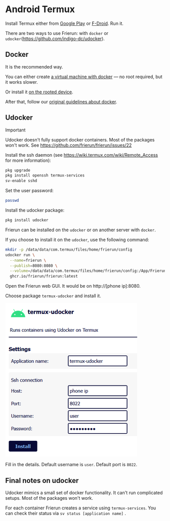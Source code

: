 ﻿# Android Termux

Install Termux either from [Google Play](https://play.google.com/store/apps/details?id=com.termux) or [F-Droid](https://f-droid.org/en/packages/com.termux/). Run it.

There are two ways to use Frierun: with `docker` or `udocker`(https://github.com/indigo-dc/udocker).

## Docker

It is the recommended way.

You can either create [a virtual machine with docker](https://github.com/cyberkernelofficial/docker-in-termux) — no root required, but it works slower.

Or install it [on the rooted device](https://gist.github.com/FreddieOliveira/efe850df7ff3951cb62d74bd770dce27).

After that, follow our [original guidelines about docker](https://github.com/frierun/frierun?tab=readme-ov-file#docker).

## Udocker

> [!IMPORTANT]
> Udocker doesn't fully support docker containers. Most of the packages won't work. See https://github.com/frierun/frierun/issues/22

Install the ssh daemon (see https://wiki.termux.com/wiki/Remote_Access for more information):
```bash
pkg upgrade
pkg install openssh termux-services
sv-enable sshd
```

Set the user password:
```bash
passwd
```

Install the udocker package:
```bash
pkg install udocker
```

Frierun can be installed on the `udocker` or on another server with `docker`.

If you choose to install it on the `udocker`, use the following command:
```bash
mkdir -p /data/data/com.termux/files/home/frierun/config
udocker run \
  --name=frierun \
  --publish=8080:8080 \
  --volume=/data/data/com.termux/files/home/frierun/config:/App/Frierun \
  ghcr.io/frierun/frierun:latest
```

Open the Frierun web GUI. It would be on http://[phone ip]:8080. 

Choose package `termux-udocker` and install it.

![Termux-udocker screenshot](Termux.png)

Fill in the details. Default username is `user`. Default port is `8022`.

## Final notes on udocker

Udocker mimics a small set of docker functionality. It can't run complicated setups. Most of the packages won't work.

For each container Frierun creates a service using `termux-services`. You can check their status via `sv status [application name]` .